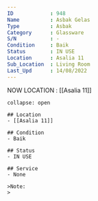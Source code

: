 ```yaml
---
ID            : 948
Name          : Asbak Gelas
Type          : Asbak
Category      : Glassware
S/N           : -
Condition     : Baik
Status        : IN USE
Location      : Asalia 11
Sub_Location  : Living Room
Last_Upd      : 14/08/2022
---
```



NOW LOCATION : [[Asalia 11]]
```ad-History
collapse: open

## Location
- [[Asalia 11]]

## Condition
- Baik

## Status
- IN USE

## Service
- None

>Note:
>


```

